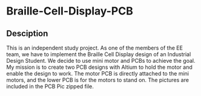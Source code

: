 # Braille-Cell-Display-PCB
## Desciption
This is an independent study project. As one of the members of the EE team, we have to implement the Braille Cell Display design of an Industrial Design Student. We decide to use mini motor and PCBs to achieve the goal. My mission is to create two PCB designs with Altium to hold the motor and enable the design to work. The motor PCB is directly attached to the mini motors, and the lower PCB is for the motors to stand on. The pictures are included in the PCB Pic zipped file.
